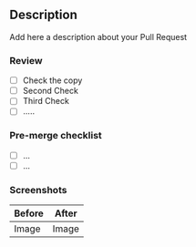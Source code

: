 ## Description 


Add here a description about your Pull Request

### Review

- [ ] Check the copy
- [ ] Second Check
- [ ] Third Check
- [ ] .....

### Pre-merge checklist

- [ ] ...
- [ ] ...

### Screenshots

| Before | After |
| ------ | ----- |
| Image  | Image |
